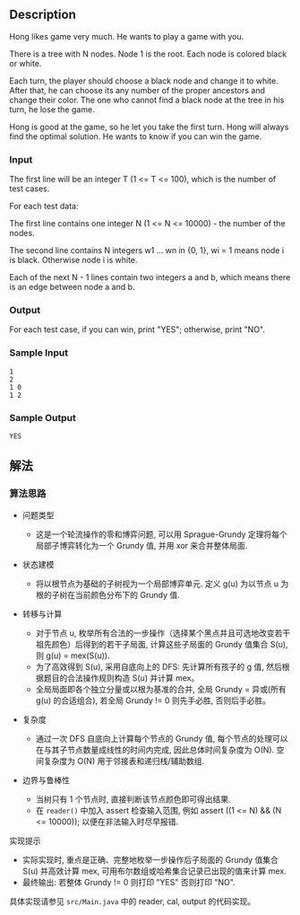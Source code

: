 ## Description

Hong likes game very much. He wants to play a game with you.

There is a tree with N nodes. Node 1 is the root. Each node is colored black or white.

Each turn, the player should choose a black node and change it to white. After that, he can choose its any number of the proper ancestors and change their color. The one who cannot find a black node at the tree in his turn, he lose the game.

Hong is good at the game, so he let you take the first turn. Hong will always find the optimal solution. He wants to know if you can win the game.

### Input

The first line will be an integer T (1 <= T <= 100), which is the number of test cases.

For each test data:

The first line contains one integer N (1 <= N <= 10000) - the number of the nodes.

The second line contains N integers w1 ... wn in {0, 1}, wi = 1 means node i is black. Otherwise node i is white.

Each of the next N - 1 lines contain two integers a and b, which means there is an edge between node a and b.

### Output

For each test case, if you can win, print "YES"; otherwise, print "NO".

### Sample Input

```log
1
2
1 0
1 2
```

### Sample Output

```log
YES
```

## 解法

### 算法思路

- 问题类型
  - 这是一个轮流操作的零和博弈问题, 可以用 Sprague-Grundy 定理将每个局部子博弈转化为一个 Grundy 值, 并用 xor 来合并整体局面.

- 状态建模
  - 将以根节点为基础的子树视为一个局部博弈单元. 定义 g(u) 为以节点 u 为根的子树在当前颜色分布下的 Grundy 值.

- 转移与计算
  - 对于节点 u, 枚举所有合法的一步操作（选择某个黑点并且可选地改变若干祖先颜色）后得到的若干子局面, 计算这些子局面的 Grundy 值集合 S(u), 则 g(u) = mex(S(u)).
  - 为了高效得到 S(u), 采用自底向上的 DFS: 先计算所有孩子的 g 值, 然后根据题目的合法操作规则构造 S(u) 并计算 mex。
  - 全局局面即各个独立分量或以根为基准的合并, 全局 Grundy = 异或(所有 g(u) 的合适组合), 若全局 Grundy != 0 则先手必胜, 否则后手必胜。

- 复杂度
  - 通过一次 DFS 自底向上计算每个节点的 Grundy 值, 每个节点的处理可以在与其子节点数量成线性的时间内完成, 因此总体时间复杂度为 O(N). 空间复杂度为 O(N) 用于邻接表和递归栈/辅助数组.

- 边界与鲁棒性
  - 当树只有 1 个节点时, 直接判断该节点颜色即可得出结果.
  - 在 `reader()` 中加入 assert 检查输入范围, 例如 assert ((1 <= N) && (N <= 10000)); 以便在非法输入时尽早报错.

实现提示
- 实际实现时, 重点是正确、完整地枚举一步操作后子局面的 Grundy 值集合 S(u) 并高效计算 mex, 可用布尔数组或哈希集合记录已出现的值来计算 mex.
- 最终输出: 若整体 Grundy != 0 则打印 "YES" 否则打印 "NO".

具体实现请参见 `src/Main.java` 中的 reader, cal, output 的代码实现。
